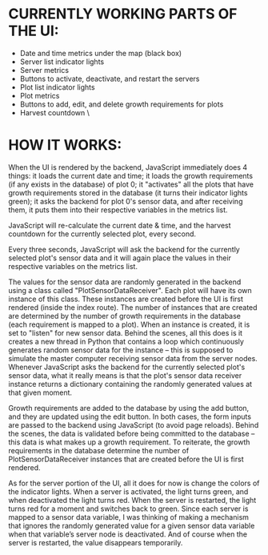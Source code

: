 # CURRENTLY WORKING PARTS OF THE UI:
- Date and time metrics under the map (black box)
- Server list indicator lights
- Server metrics
- Buttons to activate, deactivate, and restart the servers
- Plot list indicator lights
- Plot metrics
- Buttons to add, edit, and delete growth requirements for plots
- Harvest countdown
\
# HOW IT WORKS:
When the UI is rendered by the backend, JavaScript immediately does 4 things: it loads the current date and time; it loads the growth requirements (if any exists in the database) of plot 0; it "activates" all the plots that have growth requirements stored in the database (it turns their indicator lights green); it asks the backend for plot 0's sensor data, and after receiving them, it puts them into their respective variables in the metrics list. 

JavaScript will re-calculate the current date & time, and the harvest countdown for the currently selected plot, every second. 

Every three seconds, JavaScript will ask the backend for the currently selected plot's sensor data and it will again place the values in their respective variables on the metrics list. 

The values for the sensor data are randomly generated in the backend using a class called "PlotSensorDataReceiver". Each plot will have its own instance of this class. These instances are created before the UI is first rendered (inside the index route). The number of instances that are created are determined by the number of growth requirements in the database (each requirement is mapped to a plot). When an instance is created, it is set to "listen" for new sensor data. Behind the scenes, all this does is it creates a new thread in Python that contains a loop which continuously generates random sensor data for the instance – this is supposed to simulate the master computer receiving sensor data from the server nodes. Whenever JavaScript asks the backend for the currently selected plot's sensor data, what it really means is that the plot's sensor data receiver instance returns a dictionary containing the randomly generated values at that given moment. 

Growth requirements are added to the database by using the add button, and they are updated using the edit button. In both cases, the form inputs are passed to the backend using JavaScript (to avoid page reloads). Behind the scenes, the data is validated before being committed to the database – this data is what makes up a growth requirement. To reiterate, the growth requirements in the database determine the number of PlotSensorDataReceiver instances that are created before the UI is first rendered.

As for the server portion of the UI, all it does for now is change the colors of the indicator lights. When a server is activated, the light turns green, and when deactivated the light turns red. When the server is restarted, the light turns red for a moment and switches back to green. Since each server is mapped to a sensor data variable, I was thinking of making a mechanism that ignores the randomly generated value for a given sensor data variable when that variable’s server node is deactivated. And of course when the server is restarted, the value disappears temporarily.
